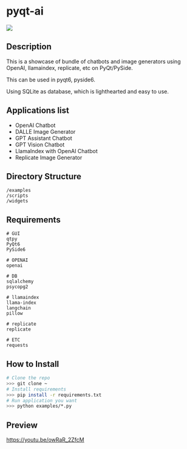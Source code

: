 # pyqt-ai
[![](https://dcbadge.vercel.app/api/server/cHekprskVE)](https://discord.gg/cHekprskVE)

## Description
This is a showcase of bundle of chatbots and image generators using OpenAI, llamaindex, replicate, etc on PyQt/PySide.

This can be used in pyqt6, pyside6.

Using SQLite as database, which is lighthearted and easy to use.

## Applications list
* OpenAI Chatbot
* DALLE Image Generator
* GPT Assistant Chatbot
* GPT Vision Chatbot
* LlamaIndex with OpenAI Chatbot
* Replicate Image Generator 

## Directory Structure
```
/examples
/scripts
/widgets
```

## Requirements
```
# GUI
qtpy
PyQt6
PySide6

# OPENAI
openai

# DB
sqlalchemy
psycopg2

# llamaindex
llama-index
langchain
pillow

# replicate
replicate

# ETC
requests
```

## How to Install
```sh
# Clone the repo
>>> git clone ~
# Install requirements
>>> pip install -r requirements.txt
# Run application you want
>>> python examples/*.py
```

## Preview
https://youtu.be/owRaR_2ZfcM
